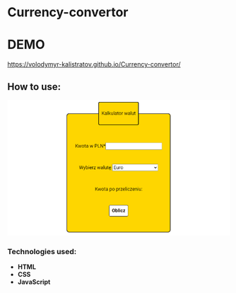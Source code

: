 # Currency-convertor

# DEMO

https://volodymyr-kalistratov.github.io/Currency-convertor/

## How to use:

![gif](https://github.com/Volodymyr-Kalistratov/Currency-convertor/blob/main/Images/Animation.gif)

### Technologies used:
- **HTML**
- **CSS**
- **JavaScript**

